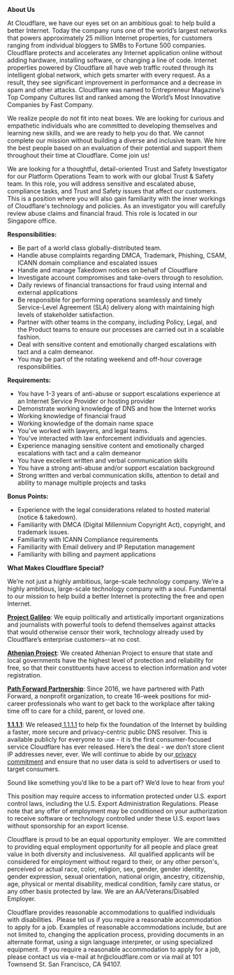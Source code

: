 <div class="content-intro">
	<div><strong>About Us</strong></div>
	<div>
		<p><span style="font-weight: 400;">At Cloudflare, we have our eyes set on an ambitious goal: to help build a better Internet. Today the company runs one of the world’s largest networks that powers approximately 25 million Internet properties, for customers ranging from individual bloggers to SMBs to Fortune 500 companies. Cloudflare protects and accelerates any Internet application online without adding hardware, installing software, or changing a line of code. Internet properties powered by Cloudflare all have web traffic routed through its intelligent global network, which gets smarter with every request. As a result, they see significant improvement in performance and a decrease in spam and other attacks. Cloudflare was named to Entrepreneur Magazine’s Top Company Cultures list and ranked among the World’s Most Innovative Companies by Fast Company.</span><span style="font-weight: 400;">&nbsp;</span></p>
		<p><span style="font-weight: 400;">We realize people do not fit into neat boxes. We are looking for curious and empathetic individuals who are committed to developing themselves and learning new skills, and we are ready to help you do that. We cannot complete our mission without building a diverse and inclusive team. We hire the best people based on an evaluation of their potential and support them throughout their time at Cloudflare. Come join us!&nbsp;</span></p>
	</div>
</div>
<p><span style="font-weight: 400;">We are looking for a thoughtful, detail-oriented Trust and Safety Investigator for our Platform Operations Team to work with our global Trust &amp; Safety team. In this role, you will address sensitive and escalated abuse, compliance tasks, and Trust and Safety issues that affect our customers. This is a position where you will also gain familiarity with the inner workings of Cloudflare's technology and policies. As an investigator you will carefully review abuse claims and financial fraud. This role is located in our Singapore office.</span></p>
<p><strong>Responsibilities</strong><strong>:</strong></p>
<ul>
	<li style="font-weight: 400;"><span style="font-weight: 400;">Be part of a world class globally-distributed team.</span></li>
	<li style="font-weight: 400;"><span style="font-weight: 400;">Handle abuse complaints regarding DMCA, Trademark, Phishing, CSAM, ICANN domain compliance and escalated issues</span></li>
	<li style="font-weight: 400;"><span style="font-weight: 400;">Handle and manage Takedown notices on behalf of Cloudflare</span></li>
	<li style="font-weight: 400;"><span style="font-weight: 400;">Investigate account compromises and take-overs through to resolution.</span></li>
	<li style="font-weight: 400;"><span style="font-weight: 400;">Daily reviews of financial transactions for fraud using internal and external applications</span></li>
	<li style="font-weight: 400;"><span style="font-weight: 400;">Be responsible for performing operations seamlessly and timely Service-Level Agreement (SLA) delivery along with maintaining high levels of stakeholder satisfaction.</span></li>
	<li style="font-weight: 400;"><span style="font-weight: 400;">Partner with other teams in the company, including Policy, Legal, and the Product teams to ensure our processes are carried out in a scalable fashion.</span></li>
	<li style="font-weight: 400;"><span style="font-weight: 400;">Deal with sensitive content and emotionally charged escalations with tact and a calm demeanor.</span></li>
	<li style="font-weight: 400;"><span style="font-weight: 400;">You may be part of the rotating weekend and off-hour coverage responsibilities.</span>&nbsp;</li>
</ul>
<p><strong>Requirements</strong><strong>:</strong></p>
<ul>
	<li style="font-weight: 400;"><span style="font-weight: 400;">You have 1-3 years of anti-abuse or support escalations experience at an Internet Service Provider or hosting provider</span></li>
	<li style="font-weight: 400;"><span style="font-weight: 400;">Demonstrate working knowledge of DNS and how the Internet works</span></li>
	<li style="font-weight: 400;"><span style="font-weight: 400;">Working knowledge of financial fraud</span></li>
	<li style="font-weight: 400;"><span style="font-weight: 400;">Working knowledge of the domain name space</span></li>
	<li style="font-weight: 400;"><span style="font-weight: 400;">You’ve worked with lawyers, and legal teams.</span></li>
	<li style="font-weight: 400;"><span style="font-weight: 400;">You’ve interacted with law enforcement individuals and agencies.</span></li>
	<li style="font-weight: 400;"><span style="font-weight: 400;">Experience managing sensitive content and emotionally charged escalations with tact and a calm demeanor</span></li>
	<li style="font-weight: 400;"><span style="font-weight: 400;">You have excellent written and verbal communication skills</span></li>
	<li style="font-weight: 400;"><span style="font-weight: 400;">You have a strong anti-abuse and/or support escalation background</span></li>
	<li style="font-weight: 400;"><span style="font-weight: 400;">Strong written and verbal communication skills, attention to detail and ability to manage multiple projects and tasks</span></li>
</ul>
<p><strong>Bonus Points:</strong></p>
<ul>
	<li style="font-weight: 400;"><span style="font-weight: 400;">Experience with the legal considerations related to hosted material (notice &amp; takedown).</span></li>
	<li style="font-weight: 400;"><span style="font-weight: 400;">Familiarity with DMCA (Digital Millennium Copyright Act), copyright, and trademark issues.</span></li>
	<li style="font-weight: 400;"><span style="font-weight: 400;">Familiarity with ICANN Compliance requirements</span></li>
	<li style="font-weight: 400;"><span style="font-weight: 400;">Familiarity with Email delivery and IP Reputation management</span></li>
	<li style="font-weight: 400;"><span style="font-weight: 400;">Familiarity with billing and payment applications</span></li>
</ul>
<div class="content-conclusion">
	<p><strong>What Makes Cloudflare Special?</strong></p>
	<p><span style="font-weight: 400;">We’re not just a highly ambitious, large-scale technology company. We’re a highly ambitious, large-scale technology company with a soul. Fundamental to our mission to help build a better Internet is protecting the free and open Internet.</span></p>
	<p><a href="https://blog.cloudflare.com/protecting-free-expression-online/"><strong>Project Galileo</strong></a><span style="font-weight: 400;">: We equip politically and artistically important organizations and journalists with powerful tools to defend themselves against attacks that would otherwise censor their work, technology already used by Cloudflare’s enterprise customers--at no cost.</span></p>
	<p><strong><a href="https://www.cloudflare.com/athenian/">Athenian Project</a></strong><span style="font-weight: 400;">: We created Athenian Project to ensure that state and local governments have the highest level of protection and reliability for free, so that their constituents have access to election information and voter registration.</span></p>
	<p><a href="https://blog.cloudflare.com/tag/path-forward/"><strong>Path Forward Partnership</strong></a><span style="font-weight: 400;">: Since 2016, we have partnered with Path Forward, a nonprofit organization, to create 16-week positions for mid-career professionals who want to get back to the workplace after taking time off to care for a child, parent, or loved one.</span></p>
	<p><a href="https://1.1.1.1/"><strong>1.1.1.1</strong></a><span style="font-weight: 400;">: We released</span><a href="https://1.1.1.1/"> <span style="font-weight: 400;">1.1.1.1</span></a><span style="font-weight: 400;"> to help fix the foundation of the Internet by building a faster, more secure and privacy-centric public DNS resolver. This is available publicly for everyone to use - it is the first consumer-focused service Cloudflare has ever released. Here’s the deal - we don’t store client IP addresses never, ever. We will continue to abide by our</span><a href="https://developers.cloudflare.com/1.1.1.1/privacy/public-dns-resolver"> privacy commitment</a><span style="font-weight: 400;"> and ensure that no user data is sold to advertisers or used to target consumers.</span></p>
	<p><span style="font-weight: 400;">Sound like something you’d like to be a part of? We’d love to hear from you!</span></p>
	<p><span style="font-weight: 400;">This position may require access to information protected under U.S. export control laws, including the U.S. Export Administration Regulations. Please note that any offer of employment may be conditioned on your authorization to receive software or technology controlled under these U.S. export laws without sponsorship for an export license.</span></p>
	<p><span style="font-weight: 400;">Cloudflare is proud to be an equal opportunity employer. &nbsp;We are committed to providing equal employment opportunity for all people and place great value in both diversity and inclusiveness. &nbsp;All qualified applicants will be considered for employment without regard to their, or any other person's, perceived or actual</span> <span style="font-weight: 400;">race, color, religion, sex, gender, gender identity, gender expression, sexual orientation, national origin, ancestry, citizenship, age, physical or mental disability, medical condition, family care status, or any other basis protected by law. </span><span style="font-weight: 400;">We are an AA/Veterans/Disabled Employer.</span></p>
	<p><span style="font-weight: 400;">Cloudflare provides reasonable accommodations to qualified individuals with disabilities. &nbsp;Please tell us if you require a reasonable accommodation to apply for a job. Examples of reasonable accommodations include, but are not limited to, changing the application process, providing documents in an alternate format, using a sign language interpreter, or using specialized equipment. &nbsp;If you require a reasonable accommodation to apply for a job, please contact us via e-mail at </span><span style="font-weight: 400;">hr@cloudflare.com</span><span style="font-weight: 400;"> or via mail at 101 Townsend St. San Francisco, CA 94107.</span></p>
</div>